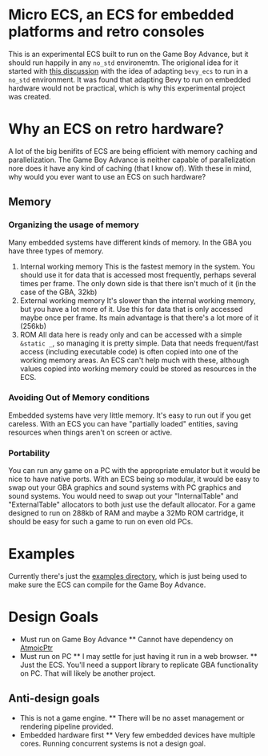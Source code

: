 # Micro ECS, an ECS for embedded platforms and retro consoles

This is an experimental ECS built to run on the Game Boy Advance, but it should run happily in any `no_std` environemtn.
The origional idea for it started with [this discussion](https://github.com/bevyengine/bevy/discussions/10680) with the idea of adapting `bevy_ecs` to run in a `no_std` environment. It was found that adapting Bevy to run on embedded hardware would not be practical, which is why this experimental project was created.

# Why an ECS on retro hardware?

A lot of the big benifits of ECS are being efficient with memory caching and parallelization.
The Game Boy Advance is neither capable of parallelization nore does it have any kind of caching (that I know of).
With these in mind, why would you ever want to use an ECS on such hardware?

## Memory

### Organizing the usage of memory

Many embedded systems have different kinds of memory. In the GBA you have three types of memory.
1. Internal working memory
This is the fastest memory in the system. You should use it for data that is accessed most frequently, perhaps several times per frame. The only down side is that there isn't much of it (in the case of the GBA, 32kb)
2. External working memory
It's slower than the internal working memory, but you have a lot more of it. Use this for data that is only accessed maybe once per frame. Its main advantage is that there's a lot more of it (256kb)
3. ROM
All data here is ready only and can be accessed with a simple `&static _`, so managing it is pretty simple. Data that needs frequent/fast access (including executable code) is often copied into one of the working memory areas. An ECS can't help much with these, although values copied into working memory could be stored as resources in the ECS.

### Avoiding Out of Memory conditions

Embedded systems have very little memory. It's easy to run out if you get careless.
With an ECS you can have "partially loaded" entities, saving resources when things aren't on screen or active.

### Portability

You can run any game on a PC with the appropriate emulator but it would be nice to have native ports. With an ECS being so modular, it would be easy to swap out your GBA graphics and sound systems with PC graphics and sound systems. You would need to swap out your "InternalTable" and "ExternalTable" allocators to both just use the default allocator. For a game designed to run on 288kb of RAM and maybe a 32Mb ROM cartridge, it should be easy for such a game to run on even old PCs.

# Examples

Currently there's just the [examples directory](examples), which is just being used to make sure the ECS can compile for the Game Boy Advance.

# Design Goals

* Must run on Game Boy Advance
** Cannot have dependency on [AtmoicPtr](https://doc.rust-lang.org/std/sync/atomic/struct.AtomicPtr.html)
* Must run on PC
** I may settle for just having it run in a web browser.
** Just the ECS. You'll need a support library to replicate GBA functionality on PC. That will likely be another project.

## Anti-design goals

* This is not a game engine.
** There will be no asset management or rendering pipeline provided.
* Embedded hardware first
** Very few embedded devices have multiple cores. Running concurrent systems is not a design goal.
